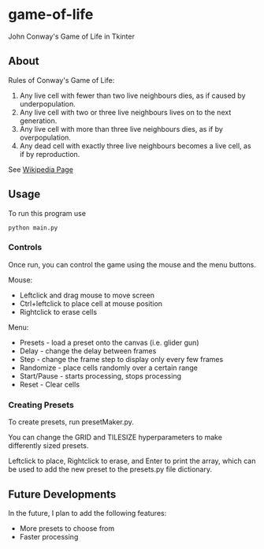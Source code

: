 # game-of-life
John Conway's Game of Life in Tkinter

## About
Rules of Conway's Game of Life:
1. Any live cell with fewer than two live neighbours dies, as if caused by underpopulation.
2. Any live cell with two or three live neighbours lives on to the next generation.
3. Any live cell with more than three live neighbours dies, as if by overpopulation.
4. Any dead cell with exactly three live neighbours becomes a live cell, as if by reproduction.

See [Wikipedia Page](https://en.wikipedia.org/wiki/Conway%27s_Game_of_Life)

## Usage
To run this program use

    python main.py

### Controls
Once run, you can control the game using the mouse and the menu buttons.

Mouse:
* Leftclick and drag mouse to move screen
* Ctrl+leftclick to place cell at mouse position
* Rightclick to erase cells

Menu:
* Presets - load a preset onto the canvas (i.e. glider gun)
* Delay - change the delay between frames
* Step - change the frame step to display only every few frames
* Randomize - place cells randomly over a certain range
* Start/Pause - starts processing, stops processing
* Reset - Clear cells

### Creating Presets
To create presets, run presetMaker.py.

You can change the GRID and TILESIZE hyperparameters to make differently sized presets.

Leftclick to place, Rightclick to erase, and Enter to print the array, which can be used to add the new preset to the presets.py file dictionary.

## Future Developments
In the future, I plan to add the following features:

* More presets to choose from
* Faster processing
